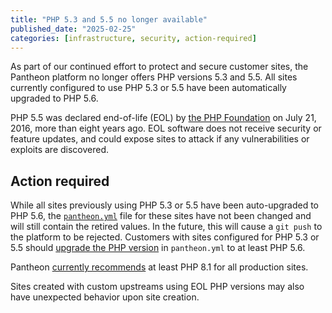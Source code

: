 ```yaml
---
title: "PHP 5.3 and 5.5 no longer available"
published_date: "2025-02-25"
categories: [infrastructure, security, action-required]
---
```


As part of our continued effort to protect and secure customer sites, the Pantheon platform no longer offers PHP versions 5.3 and 5.5. All sites currently configured to use PHP 5.3 or 5.5 have been automatically upgraded to PHP 5.6.

PHP 5.5 was declared end-of-life (EOL) by [the PHP Foundation](https://www.php.net/supported-versions.php) on July 21, 2016, more than eight years ago. EOL software does not receive security or feature updates, and could expose sites to attack if any vulnerabilities or exploits are discovered.

## Action required

While all sites previously using PHP 5.3 or 5.5 have been auto-upgraded to PHP 5.6, the [`pantheon.yml`](/pantheon-yml) file for these sites have not been changed and will still contain the retired values. In the future, this will cause a `git push` to the platform to be rejected. Customers with sites configured for PHP 5.3 or 5.5 should [upgrade the PHP version](/guides/php/php-versions) in `pantheon.yml` to at least PHP 5.6.

Pantheon [currently recommends](/guides/php#supported-php-versions) at least PHP 8.1 for all production sites.

Sites created with custom upstreams using EOL PHP versions may also have unexpected behavior upon site creation.
